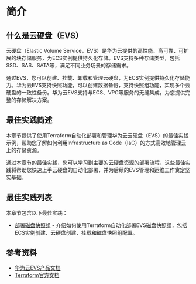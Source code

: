 # 简介

## 什么是云硬盘（EVS）

云硬盘（Elastic Volume Service，EVS）是华为云提供的高性能、高可靠、可扩展的块存储服务，为ECS实例提供持久化存储。EVS支持多种存储类型，包括SSD、SAS、SATA等，满足不同业务场景的存储需求。

通过EVS，您可以创建、挂载、卸载和管理云硬盘，为ECS实例提供持久化存储能力。华为云EVS支持快照功能，可以创建数据备份，支持快照组功能，实现多个云硬盘的一致性备份。华为云EVS支持与ECS、VPC等服务的无缝集成，为您提供完整的存储解决方案。

## 最佳实践简述

本章节提供了使用Terraform自动化部署和管理华为云云硬盘（EVS）的最佳实践示例，帮助您了解如何利用Infrastructure as Code（IaC）的方式高效地管理云上的存储资源。

通过本章节的最佳实践，您可以学习到主要的云硬盘资源的部署流程，这些最佳实践将帮助您快速上手云硬盘的自动化部署，并为后续的EVS管理和运维工作奠定坚实基础。

## 最佳实践列表

本章节包含以下最佳实践：

* [部署磁盘快照组](snapshot_group.md) - 介绍如何使用Terraform自动化部署EVS磁盘快照组，包括ECS实例创建、云硬盘创建、挂载和磁盘快照组配置。

## 参考资料

- [华为云EVS产品文档](https://support.huaweicloud.com/evs/index.html)
- [Terraform官方文档](https://www.terraform.io/docs/index.html)
